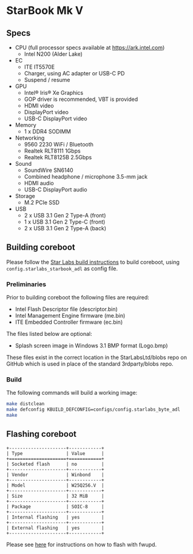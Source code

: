 # StarBook Mk V

## Specs

- CPU (full processor specs available at https://ark.intel.com)
    - Intel N200 (Alder Lake)
- EC
    - ITE IT5570E
    - Charger, using AC adapter or USB-C PD
    - Suspend / resume
- GPU
    - Intel® Iris® Xe Graphics
    - GOP driver is recommended, VBT is provided
    - HDMI video
    - DisplayPort video
    - USB-C DisplayPort video
- Memory
    - 1 x DDR4 SODIMM
- Networking
    - 9560 2230 WiFi / Bluetooth
    - Realtek RLT8111 1Gbps
    - Realtek RLT8125B 2.5Gbps
- Sound
    - SoundWire SN6140
    - Combined headphone / microphone 3.5-mm jack
    - HDMI audio
    - USB-C DisplayPort audio
- Storage
    - M.2 PCIe SSD
- USB
    - 2 x USB 3.1 Gen 2 Type-A (front)
    - 1 x USB 3.1 Gen 2 Type-C (front)
    - 2 x USB 3.1 Gen 2 Type-A (back)

## Building coreboot

Please follow the [Star Labs build instructions](common/building.md) to build coreboot, using `config.starlabs_starbook_adl` as config file.

### Preliminaries

Prior to building coreboot the following files are required:
* Intel Flash Descriptor file (descriptor.bin)
* Intel Management Engine firmware (me.bin)
* ITE Embedded Controller firmware (ec.bin)

The files listed below are optional:
- Splash screen image in Windows 3.1 BMP format (Logo.bmp)

These files exist in the correct location in the StarLabsLtd/blobs repo on GitHub which is used in place of the standard 3rdparty/blobs repo.

### Build

The following commands will build a working image:

```bash
make distclean
make defconfig KBUILD_DEFCONFIG=configs/config.starlabs_byte_adl
make
```

## Flashing coreboot

```eval_rst
+---------------------+------------+
| Type                | Value      |
+=====================+============+
| Socketed flash      | no         |
+---------------------+------------+
| Vendor              | Winbond    |
+---------------------+------------+
| Model               | W25Q256.V  |
+---------------------+------------+
| Size                | 32 MiB     |
+---------------------+------------+
| Package             | SOIC-8     |
+---------------------+------------+
| Internal flashing   | yes        |
+---------------------+------------+
| External flashing   | yes        |
+---------------------+------------+
```

Please see [here](common/flashing.md) for instructions on how to flash with fwupd.
